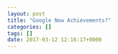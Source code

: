 ```yaml
---
layout: post
title: "Google Now Achievements?"
categories: []
tags: []
date: 2017-03-12 12:16:17+0000
---
```


